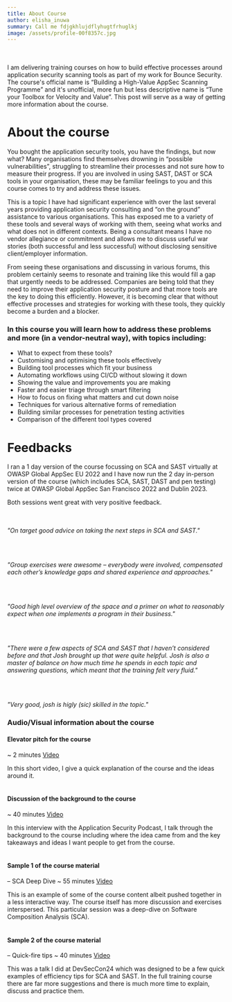 ```yaml
---
title: About Course
author: elisha_inuwa
summary: Call me fdjgkhlujdflyhugtfrhuglkj
image: /assets/profile-00f8357c.jpg
---
```



<br><br>
I am delivering training courses on how to build effective processes around application security scanning tools as part of my work for Bounce Security. The course's official name is “Building a High-Value AppSec Scanning Programme” and it's unofficial, more fun but less descriptive name is “Tune your Toolbox for Velocity and Value”. This post will serve as a way of getting more information about the course.


# About the course


You bought the application security tools, you have the findings, but now what? Many organisations find themselves drowning in “possible vulnerabilities”, struggling to streamline their processes and not sure how to measure their progress. If you are involved in using SAST, DAST or SCA tools in your organisation, these may be familiar feelings to you and this course comes to try and address these issues.


This is a topic I have had significant experience with over the last several years providing application security consulting and “on the ground” assistance to various organisations. This has exposed me to a variety of these tools and several ways of working with them, seeing what works and what does not in different contexts. Being a consultant means I have no vendor allegiance or commitment and allows me to discuss useful war stories (both successful and less successful) without disclosing sensitive client/employer information.




From seeing these organisations and discussing in various forums, this problem certainly seems to resonate and training like this would fill a gap that urgently needs to be addressed. Companies are being told that they need to improve their application security posture and that more tools are the key to doing this efficiently. However, it is becoming clear that without effective processes and strategies for working with these tools, they quickly become a burden and a blocker.



### In this course you will learn how to address these problems and more (in a vendor-neutral way), with topics including:


 - What to expect from these tools?
 - Customising and optimising these tools effectively
 - Building tool processes which fit your business
 - Automating workflows using CI/CD without slowing it down
 - Showing the value and improvements you are making
 - Faster and easier triage through smart filtering
 - How to focus on fixing what matters and cut down noise
 - Techniques for various alternative forms of remediation
 - Building similar processes for penetration testing activities
 - Comparison of the different tool types covered


# Feedbacks


I ran a 1 day version of the course focussing on SCA and SAST virtually at OWASP Global AppSec EU 2022 and I have now run the 2 day in-person version of the course (which includes SCA, SAST, DAST and pen testing) twice at OWASP Global AppSec San Francisco 2022 and Dublin 2023.


Both sessions went great with very positive feedback.


<br><br>
 _"On target good advice on taking the next steps in SCA and SAST."_

<br><br>

 _"Group exercises were awesome – everybody were involved, compensated each other’s knowledge gaps and shared experience and approaches."_

<br><br>

_"Good high level overview of the space and a primer on what to reasonably expect when one implements a program in their business."_

<br><br>

_"There were a few aspects of SCA and SAST that I haven’t considered before and that Josh brought up that were quite helpful. Josh is also a master of balance on how much time he spends in each topic and answering questions, which meant that the training felt very fluid."_

<br><br>

_"Very good, josh is higly (sic) skilled in the topic."_


### Audio/Visual information about the course


#### Elevator pitch for the course 
~ 2 minutes [Video](https://www.youtube.com/watch?v=_fzC-xmtwHc)

In this short video, I give a quick explanation of the course and the ideas around it.
<br><br>

#### Discussion of the background to the course
 ~ 40 minutes [Video](https://www.youtube.com/watch?v=LAcH1kFP4-M) 

In this interview with the Application Security Podcast, I talk through the background to the course including where the idea came from and the key takeaways and ideas I want people to get from the course.
<br><br>

#### Sample 1 of the course material 
– SCA Deep Dive ~ 55 minutes [Video](https://www.youtube.com/watch?v=2SxHfhvhey8)

This is an example of some of the course content albeit pushed together in a less interactive way. The course itself has more discussion and exercises interspersed. This particular session was a deep-dive on Software Composition Analysis (SCA).
<br><br>

#### Sample 2 of the course material 
– Quick-fire tips ~ 40 minutes [Video](https://www.youtube.com/watch?v=5JOuRZoyc6o)

This was a talk I did at DevSecCon24 which was designed to be a few quick examples of efficiency tips for SCA and SAST. In the full training course there are far more suggestions and there is much more time to explain, discuss and practice them.
<br><br>